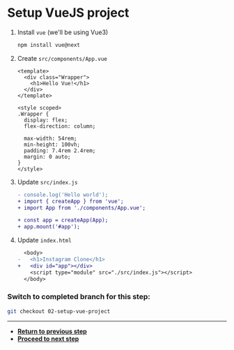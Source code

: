 # Setup VueJS project

1. Install `vue` (we'll be using Vue3)

   ```bash
   npm install vue@next
   ```

1. Create `src/components/App.vue`

   ```vue
   <template>
     <div class="Wrapper">
       <h1>Hello Vue!</h1>
     </div>
   </template>

   <style scoped>
   .Wrapper {
     display: flex;
     flex-direction: column;

     max-width: 54rem;
     min-height: 100vh;
     padding: 7.4rem 2.4rem;
     margin: 0 auto;
   }
   </style>
   ```

1. Update `src/index.js`

   ```diff
   - console.log('Hello world');
   + import { createApp } from 'vue';
   + import App from './components/App.vue';

   + const app = createApp(App);
   + app.mount('#app');
   ```

1. Update `index.html`

   ```diff
     <body>
   -   <h1>Instagram Clone</h1>
   +   <div id="app"></div>
       <script type="module" src="./src/index.js"></script>
     </body>
   ```

### Switch to completed branch for this step:

```bash
git checkout 02-setup-vue-project
```

---

- [**Return to previous step**](01-setup-boilerplate.md)
- [**Proceed to next step**](03-setup-build-tools.md)
